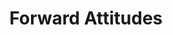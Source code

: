 ---
ee_id_thing: '124'
site: '1'
type: '2'
inv_num: 2011-118
add_credit:
url: 2011-118-forward-attitudes
title: Forward Attitudes
year: '2011'
display_year: '2011'
medium: 'Old Navy techno hoodie, iPod touch, clothes rack, Steely Dan mp3.  '
dims: 68 x 24 x 23 inches
pitch: ​Sound sculpture where a Steely Dan mp3 plays through ears buds on an Old Navy
  "TECHNO" hoodie.
ps:
live_url:
youtube:
https://github.com/coryarcangel/alu:
imgs: forward-attitudes-2011-118-full-database-ih_1.jpg
subheading:
download:
commission:
related:
layout: things-i-made
---